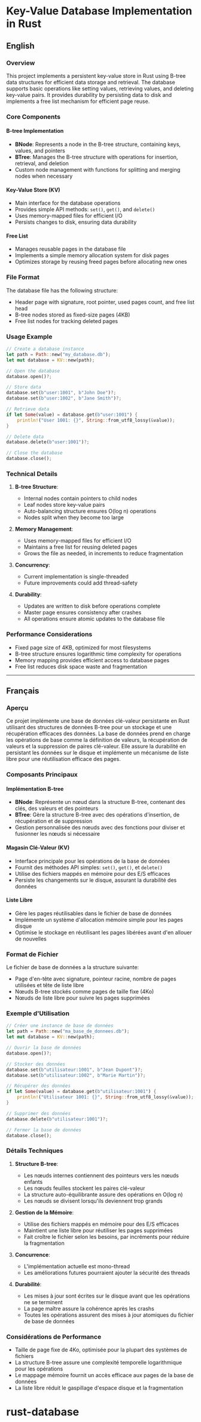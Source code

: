 # Key-Value Database Implementation in Rust

## English

### Overview

This project implements a persistent key-value store in Rust using B-tree data structures for efficient data storage and retrieval. The database supports basic operations like setting values, retrieving values, and deleting key-value pairs. It provides durability by persisting data to disk and implements a free list mechanism for efficient page reuse.

### Core Components

#### B-tree Implementation
- **BNode**: Represents a node in the B-tree structure, containing keys, values, and pointers
- **BTree**: Manages the B-tree structure with operations for insertion, retrieval, and deletion
- Custom node management with functions for splitting and merging nodes when necessary

#### Key-Value Store (KV)
- Main interface for the database operations
- Provides simple API methods: `set()`, `get()`, and `delete()`
- Uses memory-mapped files for efficient I/O
- Persists changes to disk, ensuring data durability

#### Free List
- Manages reusable pages in the database file
- Implements a simple memory allocation system for disk pages
- Optimizes storage by reusing freed pages before allocating new ones

### File Format

The database file has the following structure:
- Header page with signature, root pointer, used pages count, and free list head
- B-tree nodes stored as fixed-size pages (4KB)
- Free list nodes for tracking deleted pages

### Usage Example

```rust
// Create a database instance
let path = Path::new("my_database.db");
let mut database = KV::new(path);

// Open the database
database.open()?;

// Store data
database.set(b"user:1001", b"John Doe")?;
database.set(b"user:1002", b"Jane Smith")?;

// Retrieve data
if let Some(value) = database.get(b"user:1001") {
    println!("User 1001: {}", String::from_utf8_lossy(&value));
}

// Delete data
database.delete(b"user:1001")?;

// Close the database
database.close();
```

### Technical Details

1. **B-tree Structure**:
   - Internal nodes contain pointers to child nodes
   - Leaf nodes store key-value pairs
   - Auto-balancing structure ensures O(log n) operations
   - Nodes split when they become too large

2. **Memory Management**:
   - Uses memory-mapped files for efficient I/O
   - Maintains a free list for reusing deleted pages
   - Grows the file as needed, in increments to reduce fragmentation

3. **Concurrency**:
   - Current implementation is single-threaded
   - Future improvements could add thread-safety

4. **Durability**:
   - Updates are written to disk before operations complete
   - Master page ensures consistency after crashes
   - All operations ensure atomic updates to the database file

### Performance Considerations

- Fixed page size of 4KB, optimized for most filesystems
- B-tree structure ensures logarithmic time complexity for operations
- Memory mapping provides efficient access to database pages
- Free list reduces disk space waste and fragmentation

---

## Français

### Aperçu

Ce projet implémente une base de données clé-valeur persistante en Rust utilisant des structures de données B-tree pour un stockage et une récupération efficaces des données. La base de données prend en charge les opérations de base comme la définition de valeurs, la récupération de valeurs et la suppression de paires clé-valeur. Elle assure la durabilité en persistant les données sur le disque et implémente un mécanisme de liste libre pour une réutilisation efficace des pages.

### Composants Principaux

#### Implémentation B-tree
- **BNode**: Représente un nœud dans la structure B-tree, contenant des clés, des valeurs et des pointeurs
- **BTree**: Gère la structure B-tree avec des opérations d'insertion, de récupération et de suppression
- Gestion personnalisée des nœuds avec des fonctions pour diviser et fusionner les nœuds si nécessaire

#### Magasin Clé-Valeur (KV)
- Interface principale pour les opérations de la base de données
- Fournit des méthodes API simples: `set()`, `get()`, et `delete()`
- Utilise des fichiers mappés en mémoire pour des E/S efficaces
- Persiste les changements sur le disque, assurant la durabilité des données

#### Liste Libre
- Gère les pages réutilisables dans le fichier de base de données
- Implémente un système d'allocation mémoire simple pour les pages disque
- Optimise le stockage en réutilisant les pages libérées avant d'en allouer de nouvelles

### Format de Fichier

Le fichier de base de données a la structure suivante:
- Page d'en-tête avec signature, pointeur racine, nombre de pages utilisées et tête de liste libre
- Nœuds B-tree stockés comme pages de taille fixe (4Ko)
- Nœuds de liste libre pour suivre les pages supprimées

### Exemple d'Utilisation

```rust
// Créer une instance de base de données
let path = Path::new("ma_base_de_donnees.db");
let mut database = KV::new(path);

// Ouvrir la base de données
database.open()?;

// Stocker des données
database.set(b"utilisateur:1001", b"Jean Dupont")?;
database.set(b"utilisateur:1002", b"Marie Martin")?;

// Récupérer des données
if let Some(value) = database.get(b"utilisateur:1001") {
    println!("Utilisateur 1001: {}", String::from_utf8_lossy(&value));
}

// Supprimer des données
database.delete(b"utilisateur:1001")?;

// Fermer la base de données
database.close();
```

### Détails Techniques

1. **Structure B-tree**:
   - Les nœuds internes contiennent des pointeurs vers les nœuds enfants
   - Les nœuds feuilles stockent les paires clé-valeur
   - La structure auto-équilibrante assure des opérations en O(log n)
   - Les nœuds se divisent lorsqu'ils deviennent trop grands

2. **Gestion de la Mémoire**:
   - Utilise des fichiers mappés en mémoire pour des E/S efficaces
   - Maintient une liste libre pour réutiliser les pages supprimées
   - Fait croître le fichier selon les besoins, par incréments pour réduire la fragmentation

3. **Concurrence**:
   - L'implémentation actuelle est mono-thread
   - Les améliorations futures pourraient ajouter la sécurité des threads

4. **Durabilité**:
   - Les mises à jour sont écrites sur le disque avant que les opérations ne se terminent
   - La page maître assure la cohérence après les crashs
   - Toutes les opérations assurent des mises à jour atomiques du fichier de base de données

### Considérations de Performance

- Taille de page fixe de 4Ko, optimisée pour la plupart des systèmes de fichiers
- La structure B-tree assure une complexité temporelle logarithmique pour les opérations
- Le mappage mémoire fournit un accès efficace aux pages de la base de données
- La liste libre réduit le gaspillage d'espace disque et la fragmentation


# rust-database
